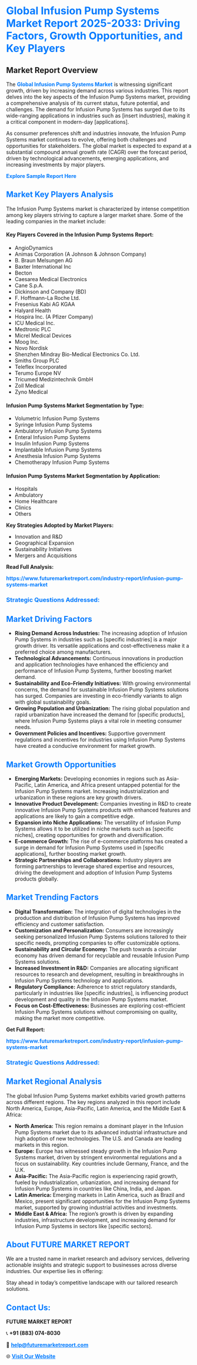 <h1 style="color: #007BFF;">Global Infusion Pump Systems Market Report 2025-2033: Driving Factors, Growth Opportunities, and Key Players</h1>

<section id="overview">
<h2>Market Report Overview</h2>
<p>The <a href="https://www.futuremarketreport.com/industry-report/infusion-pump-systems-market" style="color: #007BFF; text-decoration: none;"><strong>Global Infusion Pump Systems Market</strong></a> is witnessing significant growth, driven by increasing demand across various industries. This report delves into the key aspects of the Infusion Pump Systems market, providing a comprehensive analysis of its current status, future potential, and challenges. The demand for Infusion Pump Systems has surged due to its wide-ranging applications in industries such as [insert industries], making it a critical component in modern-day [applications].</p>
<p>As consumer preferences shift and industries innovate, the Infusion Pump Systems market continues to evolve, offering both challenges and opportunities for stakeholders. The global market is expected to expand at a substantial compound annual growth rate (CAGR) over the forecast period, driven by technological advancements, emerging applications, and increasing investments by major players.</p>
</section>

<section id="overview">
<p><a href="https://www.futuremarketreport.com/request-sample/reportId=58397" style="color: #007BFF; text-decoration: none;"><strong>Explore Sample Report Here</strong></a></p>
</section>

<section id="key-players">
<h2 style="color: #007BFF;">Market Key Players Analysis</h2>
<p>The Infusion Pump Systems market is characterized by intense competition among key players striving to capture a larger market share. Some of the leading companies in the market include:</p>
<h4>Key Players Covered in the Infusion Pump Systems Report:</h4>
<ul><li>AngioDynamics</li><li>Animas Corporation (A Johnson &amp; Johnson Company)</li><li>B. Braun Melsungen AG</li><li>Baxter International Inc</li><li>Becton</li><li>Caesarea Medical Electronics</li><li>Cane S.p.A.</li><li>Dickinson and Company (BD)</li><li>F. Hoffmann-La Roche Ltd.</li><li>Fresenius Kabi AG KGAA</li><li>Halyard Health</li><li>Hospira Inc. (A Pfizer Company)</li><li>ICU Medical Inc.</li><li>Medtronic PLC</li><li>Micrel Medical Devices</li><li>Moog Inc.</li><li>Novo Nordisk</li><li>Shenzhen Mindray Bio-Medical Electronics Co. Ltd.</li><li>Smiths Group PLC</li><li>Teleflex Incorporated</li><li>Terumo Europe NV</li><li>Tricumed Medizintechnik GmbH</li><li>Zoll Medical</li><li>Zyno Medical</li></ul>
<h4>Infusion Pump Systems Market Segmentation by Type:</h4>
<ul><li>Volumetric Infusion Pump Systems</li><li>Syringe Infusion Pump Systems</li><li>Ambulatory Infusion Pump Systems</li><li>Enteral Infusion Pump Systems</li><li>Insulin Infusion Pump Systems</li><li>Implantable Infusion Pump Systems</li><li>Anesthesia Infusion Pump Systems</li><li>Chemotherapy Infusion Pump Systems</li></ul>

<h4>Infusion Pump Systems Market Segmentation by Application:</h4>
<ul><li>Hospitals</li><li>Ambulatory</li><li>Home Healthcare</li><li>Clinics</li><li>Others</li></ul>
<p><strong>Key Strategies Adopted by Market Players:</strong></p>
<ul>
<li>Innovation and R&D</li>
<li>Geographical Expansion</li>
<li>Sustainability Initiatives</li>
<li>Mergers and Acquisitions</li>
</ul>
</section>

<section>
<p><strong>Read Full Analysis: </strong></p><a href="https://www.futuremarketreport.com/industry-report/infusion-pump-systems-market" style="color: #007BFF; text-decoration: none;"><strong>https://www.futuremarketreport.com/industry-report/infusion-pump-systems-market</strong></a>
<h3 style="color: #007BFF;">Strategic Questions Addressed:</h3>
</section>

<section id="driving-factors">
<h2 style="color: #007BFF;">Market Driving Factors</h2>
<ul>
<li><strong>Rising Demand Across Industries:</strong> The increasing adoption of Infusion Pump Systems in industries such as [specific industries] is a major growth driver. Its versatile applications and cost-effectiveness make it a preferred choice among manufacturers.</li>
<li><strong>Technological Advancements:</strong> Continuous innovations in production and application technologies have enhanced the efficiency and performance of Infusion Pump Systems, further boosting market demand.</li>
<li><strong>Sustainability and Eco-Friendly Initiatives:</strong> With growing environmental concerns, the demand for sustainable Infusion Pump Systems solutions has surged. Companies are investing in eco-friendly variants to align with global sustainability goals.</li>
<li><strong>Growing Population and Urbanization:</strong> The rising global population and rapid urbanization have increased the demand for [specific products], where Infusion Pump Systems plays a vital role in meeting consumer needs.</li>
<li><strong>Government Policies and Incentives:</strong> Supportive government regulations and incentives for industries using Infusion Pump Systems have created a conducive environment for market growth.</li>
</ul>
</section>

<section id="growth-opportunities">
<h2 style="color: #007BFF;">Market Growth Opportunities</h2>
<ul>
<li><strong>Emerging Markets:</strong> Developing economies in regions such as Asia-Pacific, Latin America, and Africa present untapped potential for the Infusion Pump Systems market. Increasing industrialization and urbanization in these regions are key growth drivers.</li>
<li><strong>Innovative Product Development:</strong> Companies investing in R&D to create innovative Infusion Pump Systems products with enhanced features and applications are likely to gain a competitive edge.</li>
<li><strong>Expansion into Niche Applications:</strong> The versatility of Infusion Pump Systems allows it to be utilized in niche markets such as [specific niches], creating opportunities for growth and diversification.</li>
<li><strong>E-commerce Growth:</strong> The rise of e-commerce platforms has created a surge in demand for Infusion Pump Systems used in [specific applications], further boosting market growth.</li>
<li><strong>Strategic Partnerships and Collaborations:</strong> Industry players are forming partnerships to leverage shared expertise and resources, driving the development and adoption of Infusion Pump Systems products globally.</li>
</ul>
</section>

<section id="trending-factors">
<h2 style="color: #007BFF;">Market Trending Factors</h2>
<ul>
<li><strong>Digital Transformation:</strong> The integration of digital technologies in the production and distribution of Infusion Pump Systems has improved efficiency and customer satisfaction.</li>
<li><strong>Customization and Personalization:</strong> Consumers are increasingly seeking personalized Infusion Pump Systems solutions tailored to their specific needs, prompting companies to offer customizable options.</li>
<li><strong>Sustainability and Circular Economy:</strong> The push towards a circular economy has driven demand for recyclable and reusable Infusion Pump Systems solutions.</li>
<li><strong>Increased Investment in R&D:</strong> Companies are allocating significant resources to research and development, resulting in breakthroughs in Infusion Pump Systems technology and applications.</li>
<li><strong>Regulatory Compliance:</strong> Adherence to strict regulatory standards, particularly in industries like [specific industries], is influencing product development and quality in the Infusion Pump Systems market.</li>
<li><strong>Focus on Cost-Effectiveness:</strong> Businesses are exploring cost-efficient Infusion Pump Systems solutions without compromising on quality, making the market more competitive.</li>
</ul>
</section>

<section>
<p><strong>Get Full Report: </strong></p><a href="https://www.futuremarketreport.com/industry-report/infusion-pump-systems-market" style="color: #007BFF; text-decoration: none;"><strong>https://www.futuremarketreport.com/industry-report/infusion-pump-systems-market</strong></a>
<h3 style="color: #007BFF;">Strategic Questions Addressed:</h3>
</section>


<section id="regional-analysis">
<h2 style="color: #007BFF;">Market Regional Analysis</h2>
<p>The global Infusion Pump Systems market exhibits varied growth patterns across different regions. The key regions analyzed in this report include North America, Europe, Asia-Pacific, Latin America, and the Middle East & Africa:</p>
<ul>
<li><strong>North America:</strong> This region remains a dominant player in the Infusion Pump Systems market due to its advanced industrial infrastructure and high adoption of new technologies. The U.S. and Canada are leading markets in this region.</li>
<li><strong>Europe:</strong> Europe has witnessed steady growth in the Infusion Pump Systems market, driven by stringent environmental regulations and a focus on sustainability. Key countries include Germany, France, and the U.K.</li>
<li><strong>Asia-Pacific:</strong> The Asia-Pacific region is experiencing rapid growth, fueled by industrialization, urbanization, and increasing demand for Infusion Pump Systems in countries like China, India, and Japan.</li>
<li><strong>Latin America:</strong> Emerging markets in Latin America, such as Brazil and Mexico, present significant opportunities for the Infusion Pump Systems market, supported by growing industrial activities and investments.</li>
<li><strong>Middle East & Africa:</strong> The region’s growth is driven by expanding industries, infrastructure development, and increasing demand for Infusion Pump Systems in sectors like [specific sectors].</li>
</ul>
</section>

<footer>
<h2 style="color: #007BFF;">About FUTURE MARKET REPORT</h2>
<p>We are a trusted name in market research and advisory services, delivering actionable insights and strategic support to businesses across diverse industries. Our expertise lies in offering:</p>

<p>Stay ahead in today’s competitive landscape with our tailored research solutions.</p>

<h2 style="color: #007BFF;">Contact Us:</h2>
<p><strong>FUTURE MARKET REPORT</strong></p>
<p>📞 <strong>+91 (883) 074-8030</strong></p>
<p>📧 <strong><a href="mailto:help@futuremarketreport.com" style="color: #007BFF;">help@futuremarketreport.com</a></strong></p>
<p>🌐 <strong><a href="https://www.futuremarketreport.com/" style="color: #007BFF;">Visit Our Website</a></strong></p>
</footer>